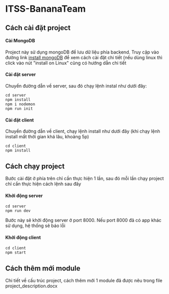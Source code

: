 # ITSS-BananaTeam

## Cách cài đặt project
#### Cài MongoDB
Project này sử dụng mongoDB để lưu dữ liệu phía backend. Truy cập vào đường link [install mongoDB](https://www.mongodb.com/docs/manual/tutorial/install-mongodb-on-windows/) để xem cách cài đặt chi tiết (nếu dùng linux thì click vào nút "install on Linux" cũng có hướng dẫn chi tiết
#### Cài đặt server
Chuyển đường dẫn về server, sau đó chạy lệnh instal như dưới đây:
```shell
cd server
npm install
npm i nodemon
npm run init
```
#### Cài đặt client
Chuyển đường dẫn về client, chạy lệnh install như dưới đây (khi chạy lệnh install mất thời gian khá lâu, khoảng 5p)
```shell
cd client
npm install
```

## Cách chạy project
Bước cài đặt ở phía trên chỉ cần thực hiện 1 lần, sau đó mỗi lần chạy project chỉ cần thực hiện cách lệnh sau đây
#### Khởi động server
```shell
cd server
npm run dev
```
Bước này sẽ khởi động server ở port 8000. Nếu port 8000 đã có app khác sử dụng, hệ thống sẽ báo lỗi
#### Khởi động client
```shell
cd client
npm start
```

## Cách thêm mới module
Chi tiết về cấu trúc project, cách thêm mới 1 module đã được nêu trong file project_description.docx
